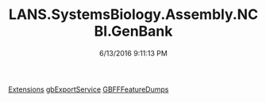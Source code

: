 ﻿---
title: LANS.SystemsBiology.Assembly.NCBI.GenBank
date: 6/13/2016 9:11:13 PM
---

[Extensions](T-LANS.SystemsBiology.Assembly.NCBI.GenBank.Extensions.html)
[gbExportService](T-LANS.SystemsBiology.Assembly.NCBI.GenBank.gbExportService.html)
[GBFFFeatureDumps](T-LANS.SystemsBiology.Assembly.NCBI.GenBank.GBFFFeatureDumps.html)
